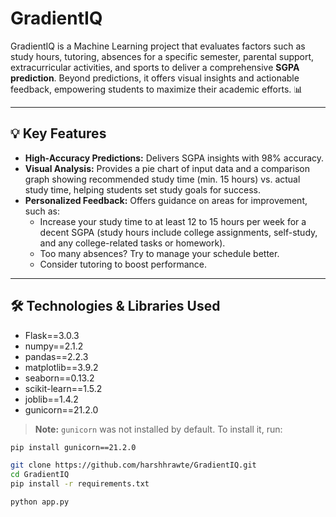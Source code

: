 # GradientIQ

GradientIQ is a Machine Learning project that evaluates factors such as study hours, tutoring, absences for a specific semester, parental support, extracurricular activities, and sports to deliver a comprehensive **SGPA prediction**. Beyond predictions, it offers visual insights and actionable feedback, empowering students to maximize their academic efforts. 📊

---

## 💡 Key Features

- **High-Accuracy Predictions:** Delivers SGPA insights with 98% accuracy.
- **Visual Analysis:** Provides a pie chart of input data and a comparison graph showing recommended study time (min. 15 hours) vs. actual study time, helping students set study goals for success.
- **Personalized Feedback:** Offers guidance on areas for improvement, such as:
  - Increase your study time to at least 12 to 15 hours per week for a decent SGPA (study hours include college assignments, self-study, and any college-related tasks or homework).
  - Too many absences? Try to manage your schedule better.
  - Consider tutoring to boost performance.

---

## 🛠️ Technologies & Libraries Used

- Flask==3.0.3  
- numpy==2.1.2  
- pandas==2.2.3  
- matplotlib==3.9.2  
- seaborn==0.13.2  
- scikit-learn==1.5.2  
- joblib==1.4.2  
- gunicorn==21.2.0

> **Note:** `gunicorn` was not installed by default. To install it, run:

```bash
pip install gunicorn==21.2.0

git clone https://github.com/harshhrawte/GradientIQ.git
cd GradientIQ
pip install -r requirements.txt

python app.py
